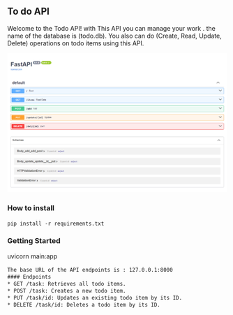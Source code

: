 ## To do API  
Welcome to the Todo API! with This API you can manage your work . the name of the database is (todo.db). You also can do (Create, Read, Update, Delete) operations on todo items using this API.  

![img](image/cap3.png)  

### How to install  
```
pip install -r requirements.txt
```  
### Getting Started  

uvicorn main:app
```  
The base URL of the API endpoints is : 127.0.0.1:8000  
#### Endpoints  
* GET /task: Retrieves all todo items.
* POST /task: Creates a new todo item.
* PUT /task/id: Updates an existing todo item by its ID.
* DELETE /task/id: Deletes a todo item by its ID.

